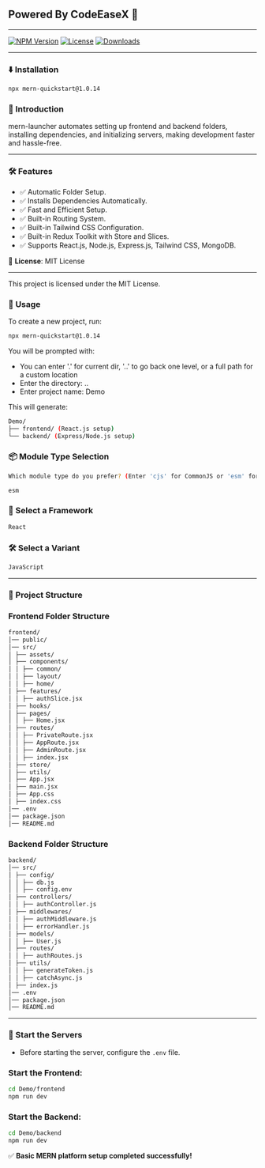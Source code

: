 ## Powered By CodeEaseX 🚀

---

[![NPM Version](https://img.shields.io/npm/v/mern-quickstart.svg)](https://www.npmjs.com/package/mern-quickstart)
[![License](https://img.shields.io/npm/l/mern-quickstart.svg)](https://github.com/Hrithik450/mern-launcher/blob/main/LICENSE)
[![Downloads](https://img.shields.io/npm/dm/mern-quickstart.svg)](https://www.npmjs.com/package/mern-quickstart)

---

### ⬇️ Installation

```sh
npx mern-quickstart@1.0.14
```

### 🚀 Introduction

mern-launcher automates setting up frontend and backend folders, installing dependencies, and initializing servers, making development faster and hassle-free.

---

### 🛠 Features

- ✅ Automatic Folder Setup.
- ✅ Installs Dependencies Automatically.
- ✅ Fast and Efficient Setup.
- ✅ Built-in Routing System.
- ✅ Built-in Tailwind CSS Configuration.
- ✅ Built-in Redux Toolkit with Store and Slices.
- ✅ Supports React.js, Node.js, Express.js, Tailwind CSS, MongoDB.

📜 **License**: MIT License

---

This project is licensed under the MIT License.

### 🎯 Usage

To create a new project, run:

```sh
npx mern-quickstart@1.0.14
```

You will be prompted with:

- You can enter '.' for current dir, '..' to go back one level, or a full path for a custom location
- Enter the directory: ..
- Enter project name: Demo

This will generate:

```sh
Demo/
├── frontend/ (React.js setup)
└── backend/ (Express/Node.js setup)
```

### 📦 Module Type Selection

```sh
Which module type do you prefer? (Enter 'cjs' for CommonJS or 'esm' for ES Module):
```

```sh
esm
```

### 🎨 Select a Framework

```sh
React
```

### 🛠 Select a Variant

```sh
JavaScript
```

---

### 📂 Project Structure

### **Frontend Folder Structure**

```sh
frontend/
│── public/
│── src/
│ ├── assets/
│ ├── components/
│ │ ├── common/
│ │ ├── layout/
│ │ ├── home/
│ ├── features/
│ │ ├── authSlice.jsx
│ ├── hooks/
│ ├── pages/
│ │ ├── Home.jsx
│ ├── routes/
│ │ ├── PrivateRoute.jsx
│ │ ├── AppRoute.jsx
│ │ ├── AdminRoute.jsx
│ │ ├── index.jsx
│ ├── store/
│ ├── utils/
│ ├── App.jsx
│ ├── main.jsx
│ ├── App.css
│ ├── index.css
│── .env
│── package.json
│── README.md
```

### **Backend Folder Structure**

```sh
backend/
│── src/
│ ├── config/
│ │ ├── db.js
│ │ ├── config.env
│ ├── controllers/
│ │ ├── authController.js
│ ├── middlewares/
│ │ ├── authMiddleware.js
│ │ ├── errorHandler.js
│ ├── models/
│ │ ├── User.js
│ ├── routes/
│ │ ├── authRoutes.js
│ ├── utils/
│ │ ├── generateToken.js
│ │ ├── catchAsync.js
│ ├── index.js
│── .env
│── package.json
│── README.md
```

---

### 🚀 Start the Servers

- Before starting the server, configure the `.env` file.

### Start the Frontend:

```sh
cd Demo/frontend
npm run dev
```

### Start the Backend:

```sh
cd Demo/backend
npm run dev
```

✅ **Basic MERN platform setup completed successfully!**
